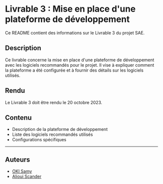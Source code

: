 # Livrable 3 : Mise en place d'une plateforme de développement

Ce README contient des informations sur le Livrable 3 du projet SAE.

## Description

Ce livrable concerne la mise en place d'une plateforme de développement avec les logiciels recommandés pour le projet. Il vise à expliquer comment la plateforme a été configurée et à fournir des détails sur les logiciels utilisés.

## Rendu

Le Livrable 3 doit être rendu le 20 octobre 2023.

## Contenu

- Description de la plateforme de développement
- Liste des logiciels recommandés utilisés
- Configurations spécifiques

---

## Auteurs

- [OKI Samy](https://github.com/Samy93000)
- [Alioui Scander](https://github.com/a-scander)

